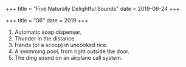 +++
title = "Five Naturally Delightful Sounds"
date = 2019-06-24
+++

+++
title = "06"
date = 2019
+++

1. Automatic soap dispenser. 
  2. Thunder in the distance. 
  3. Hands (or a scoop) in uncooked rice. 
  4. A swimming pool, from right outside the door. 
  5. The ding sound on an airplane call system.
